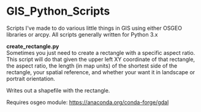 <h1>GIS_Python_Scripts</h1>
Scripts I've made to do various little things in GIS using either OSGEO libraries or arcpy.  All scripts generally written for Python 3.x

<b>create_rectangle.py</b><br>
Sometimes you just need to create a rectangle with a specific aspect ratio.  This script will do that given the upper left XY coordinate of that rectangle, the aspect ratio, the length (in map units) of the shortest side of the rectangle, your spatial reference, and whether your want it in landscape or portrait orientation.

Writes out a shapefile with the rectangle.

Requires osgeo module:  https://anaconda.org/conda-forge/gdal
